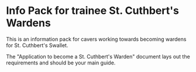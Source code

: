 # Info Pack for trainee St. Cuthbert's Wardens

This is an information pack for cavers working towards becoming wardens for St. Cuthbert's Swallet.

The "Application to become a St. Cuthbert's Warden" document lays out the requirements and should be your main guide.
